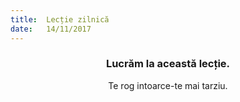 ```yaml
---
title:  Lecție zilnică
date:   14/11/2017
---
```


### <center>Lucrăm la această lecție.</center>
<center>Te rog intoarce-te mai tarziu.</center>